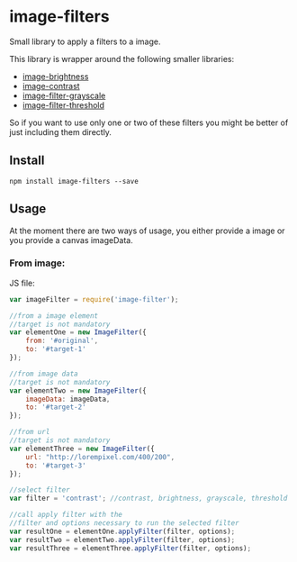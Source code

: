 # image-filters

Small library to apply a filters to a image.

This library is wrapper around the following smaller libraries:
* [image-brightness](https://www.npmjs.com/package/image-brightness)
* [image-contrast](https://www.npmjs.com/package/image-contrast)
* [image-filter-grayscale](https://www.npmjs.com/package/image-filter-grayscale)
* [image-filter-threshold](https://www.npmjs.com/package/image-filter-threshold)

So if you want to use only one or two of these filters you might be better of just including them directly.

## Install

```
npm install image-filters --save
```

## Usage
At the moment there are two ways of usage, you either provide a image or you provide a canvas imageData.

### From image:

JS file:
```js
var imageFilter = require('image-filter');

//from a image element
//target is not mandatory
var elementOne = new ImageFilter({
    from: '#original',
    to: '#target-1'
});

//from image data
//target is not mandatory
var elementTwo = new ImageFilter({
    imageData: imageData,
    to: '#target-2'
});

//from url
//target is not mandatory
var elementThree = new ImageFilter({
    url: "http://lorempixel.com/400/200",
    to: '#target-3'
});

//select filter
var filter = 'contrast'; //contrast, brightness, grayscale, threshold

//call apply filter with the
//filter and options necessary to run the selected filter
var resultOne = elementOne.applyFilter(filter, options);
var resultTwo = elementTwo.applyFilter(filter, options);
var resultThree = elementThree.applyFilter(filter, options);
```
